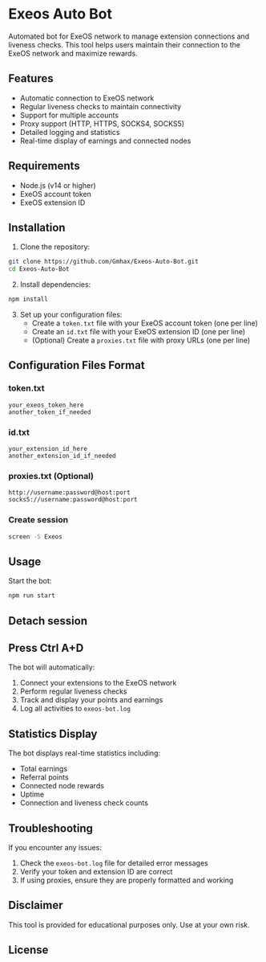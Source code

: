 # Exeos Auto Bot

Automated bot for ExeOS network to manage extension connections and liveness checks. This tool helps users maintain their connection to the ExeOS network and maximize rewards.

## Features

- Automatic connection to ExeOS network
- Regular liveness checks to maintain connectivity
- Support for multiple accounts
- Proxy support (HTTP, HTTPS, SOCKS4, SOCKS5)
- Detailed logging and statistics
- Real-time display of earnings and connected nodes

## Requirements

- Node.js (v14 or higher)
- ExeOS account token
- ExeOS extension ID

## Installation

1. Clone the repository:
```bash
git clone https://github.com/Gmhax/Exeos-Auto-Bot.git
cd Exeos-Auto-Bot
```

2. Install dependencies:
```bash
npm install
```

3. Set up your configuration files:
   - Create a `token.txt` file with your ExeOS account token (one per line)
   - Create an `id.txt` file with your ExeOS extension ID (one per line)
   - (Optional) Create a `proxies.txt` file with proxy URLs (one per line)

## Configuration Files Format

### token.txt
```
your_exeos_token_here
another_token_if_needed
```

### id.txt
```
your_extension_id_here
another_extension_id_if_needed
```

### proxies.txt (Optional)
```
http://username:password@host:port
socks5://username:password@host:port
```

### Create session
```bash
screen -S Exeos
```

## Usage

Start the bot:
```bash
npm run start
```


## Detach session 
## Press Ctrl A+D


The bot will automatically:
1. Connect your extensions to the ExeOS network
2. Perform regular liveness checks
3. Track and display your points and earnings
4. Log all activities to `exeos-bot.log`

## Statistics Display

The bot displays real-time statistics including:
- Total earnings
- Referral points
- Connected node rewards
- Uptime
- Connection and liveness check counts

## Troubleshooting

If you encounter any issues:
1. Check the `exeos-bot.log` file for detailed error messages
2. Verify your token and extension ID are correct
3. If using proxies, ensure they are properly formatted and working

## Disclaimer

This tool is provided for educational purposes only. Use at your own risk.

## License
